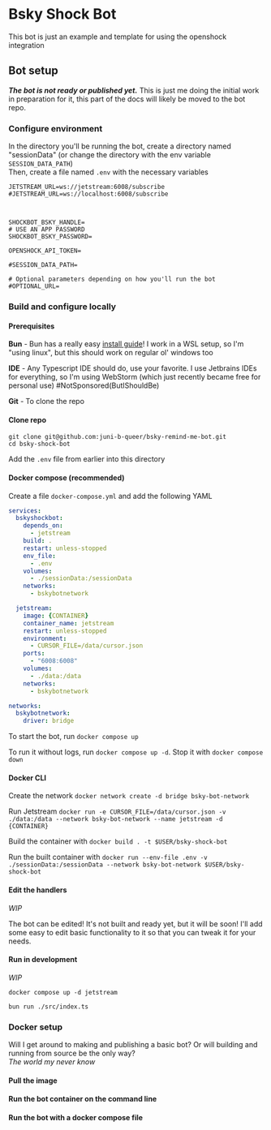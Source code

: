 # Bsky Shock Bot 

This bot is just an example and template for using the openshock integration

## Bot setup
***The bot is not ready or published yet.*** This is just me doing the initial work in preparation for it, this part of the docs will likely be moved to the bot repo.

### Configure environment
In the directory you'll be running the bot, create a directory named "sessionData" (or change the directory with the env variable `SESSION_DATA_PATH`) \
Then, create a file named `.env` with the necessary variables

```.dotenv
JETSTREAM_URL=ws://jetstream:6008/subscribe
#JETSTREAM_URL=ws://localhost:6008/subscribe



SHOCKBOT_BSKY_HANDLE=
# USE AN APP PASSWORD
SHOCKBOT_BSKY_PASSWORD=

OPENSHOCK_API_TOKEN=

#SESSION_DATA_PATH=

# Optional parameters depending on how you'll run the bot
#OPTIONAL_URL=

```



### Build and configure locally

#### Prerequisites

**Bun** - Bun has a really easy [install guide](https://bun.sh/docs/installation)! I work in a WSL setup, so I'm "using linux", but this should work on regular ol' windows too

**IDE** - Any Typescript IDE should do, use your favorite. I use Jetbrains IDEs for everything, so I'm using WebStorm (which just recently became free for personal use) #NotSponsored(ButIShouldBe)

**Git** - To clone the repo

#### Clone repo

`git clone git@github.com:juni-b-queer/bsky-remind-me-bot.git` \
`cd bsky-shock-bot`

Add the `.env` file from earlier into this directory

#### Docker compose (recommended)

Create a file `docker-compose.yml` and add the following YAML
```yaml
services:
  bskyshockbot:
    depends_on:
      - jetstream
    build: .
    restart: unless-stopped
    env_file:
      - .env
    volumes:
      - ./sessionData:/sessionData
    networks:
      - bskybotnetwork

  jetstream:
    image: {CONTAINER}
    container_name: jetstream
    restart: unless-stopped
    environment:
      - CURSOR_FILE=/data/cursor.json
    ports:
      - "6008:6008"
    volumes:
      - ./data:/data
    networks:
      - bskybotnetwork

networks:
  bskybotnetwork:
    driver: bridge

```

To start the bot, run `docker compose up`

To run it without logs, run `docker compose up -d`. Stop it with `docker compose down`

#### Docker CLI

Create the network `docker network create -d bridge bsky-bot-network`

Run Jetstream `docker run -e CURSOR_FILE=/data/cursor.json -v ./data:/data --network bsky-bot-network --name jetstream -d {CONTAINER}`

Build the container with `docker build . -t $USER/bsky-shock-bot`

Run the built container with `docker run --env-file .env -v ./sessionData:/sessionData --network bsky-bot-network $USER/bsky-shock-bot`



#### Edit the handlers
*WIP*

The bot can be edited! It's not built and ready yet, but it will be soon!
I'll add some easy to edit basic functionality to it so that you can tweak it for your needs.

#### Run in development

*WIP*

`docker compose up -d jetstream`

`bun run ./src/index.ts`



### Docker setup

Will I get around to making and publishing a basic bot? Or will building and running from source be the only way? \
*The world my never know*

#### Pull the image

#### Run the bot container on the command line

#### Run the bot with a docker compose file

